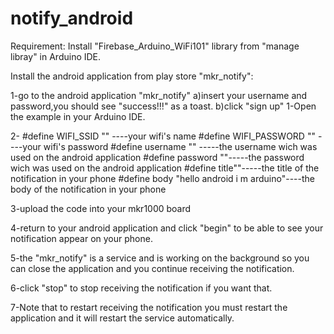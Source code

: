 # notify_android

Requirement:
Install "Firebase_Arduino_WiFi101" library from "manage libray" in Arduino IDE.

Install the android application from play store "mkr_notify":

1-go to the android application "mkr_notify"
 a)insert your username and password,you should see "success!!!" as a toast.
 b)click "sign up" 
1-Open the example in your Arduino IDE.

2-
#define WIFI_SSID ""  ----your wifi's name
#define WIFI_PASSWORD ""  ----your wifi's password
#define username "" -----the username wich was used on the android application
#define password ""-----the password wich was used on the android application
#define title""-----the title of the notification in your phone
#define body "hello android i m arduino"----the body of the notification in your phone

3-upload the code into your mkr1000 board

4-return to your android application and click "begin" to be able to see your notification appear on your phone.

5-the "mkr_notify" is a service and is working on the background so you can close the application and you continue receiving the notification.

6-click "stop" to stop receiving the notification if you want that.

7-Note that to restart receiving the notification you must restart the application and it will restart the service automatically.


